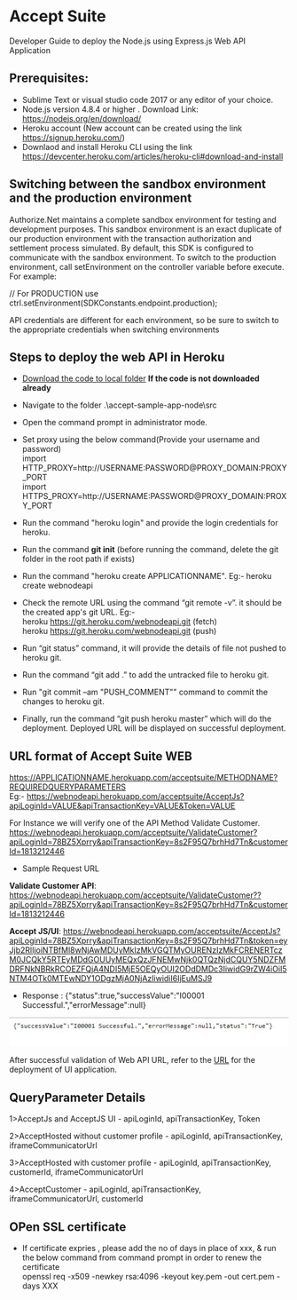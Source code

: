 # Accept Suite
Developer Guide to deploy the Node.js using Express.js Web API Application 

## Prerequisites:
* Sublime Text or  visual studio code 2017 or any editor of your choice.
* Node.js version 4.8.4 or higher . Download Link: https://nodejs.org/en/download/
* Heroku account (New account can be created using the link https://signup.heroku.com/)
* Downlaod and install Heroku CLI using the link https://devcenter.heroku.com/articles/heroku-cli#download-and-install

## Switching between the sandbox environment and the production environment

Authorize.Net maintains a complete sandbox environment for testing and development purposes. This sandbox environment is an exact duplicate of our production environment with the transaction authorization and settlement process simulated. By default, this SDK is configured to communicate with the sandbox environment. To switch to the production environment, call setEnvironment on the controller variable before execute. For example:

// For PRODUCTION use
ctrl.setEnvironment(SDKConstants.endpoint.production);

API credentials are different for each environment, so be sure to switch to the appropriate credentials when switching environments



## Steps to deploy the web API in Heroku 


*   [Download the code to local folder](../README.md#steps-to-download-the-code-from-the-repository)  **If the code is not downloaded already**

*   Navigate to the folder .\accept-sample-app-node\src

* 	Open the command prompt in administrator mode.

* 	Set proxy using the below command(Provide your username and password)<br/>
    import HTTP_PROXY=http://USERNAME:PASSWORD@PROXY_DOMAIN:PROXY_PORT<br/>
    import HTTPS_PROXY=http://USERNAME:PASSWORD@PROXY_DOMAIN:PROXY_PORT

* Run the command "heroku login" and provide the login credentials for heroku.
* Run the command **git init** (before running the command, delete the git folder in the root path if exists)
* Run the command "heroku create APPLICATIONNAME". Eg:- heroku create webnodeapi
* Check the remote URL using the command “git remote -v”. it should be the created app's git URL.
   Eg:-<br/>
     heroku  https://git.heroku.com/webnodeapi.git (fetch)<br/>
     heroku  https://git.heroku.com/webnodeapi.git (push)

* Run “git status” command, it will provide the details of file not pushed to heroku git.

* Run the command “git add .” to add the untracked file to heroku git.

* Run "git commit –am "PUSH_COMMENT"" command to commit the changes to heroku git.

* Finally, run the command “git push heroku master” which will do the deployment. Deployed URL will be displayed on successful deployment.


## URL format of Accept Suite WEB
https://APPLICATIONNAME.herokuapp.com/acceptsuite/METHODNAME?REQUIREDQUERYPARAMETERS <br/>
Eg:- https://webnodeapi.herokuapp.com/acceptsuite/AcceptJs?apiLoginId=VALUE&apiTransactionKey=VALUE&Token=VALUE

For Instance we will verify one of the API Method Validate Customer.
https://webnodeapi.herokuapp.com/acceptsuite/ValidateCustomer?apiLoginId=78BZ5Xprry&apiTransactionKey=8s2F95Q7brhHd7Tn&customerId=1813212446

* Sample Request URL

**Validate Customer API**: https://webnodeapi.herokuapp.com/acceptsuite/ValidateCustomer??apiLoginId=78BZ5Xprry&apiTransactionKey=8s2F95Q7brhHd7Tn&customerId=1813212446

**Accept JS/UI**: https://webnodeapi.herokuapp.com/acceptsuite/AcceptJs?apiLoginId=78BZ5Xprry&apiTransactionKey=8s2F95Q7brhHd7Tn&token=eyJjb2RlIjoiNTBfMl8wNjAwMDUyMkIzMkVGQTMyOURENzIzMkFCRENERTczM0JCQkY5RTEyMDdGOUUyMEQxQzJFNEMwNjk0QTQzNjdCQUY5NDZFMDRFNkNBRkRCOEZFQjA4NDI5MjE5OEQyOUI2ODdDMDc3IiwidG9rZW4iOiI5NTM4OTk0MTEwNDY1ODgzMjA0NjAzIiwidiI6IjEuMSJ9

* Response : 
{"status":true,"successValue":"I00001 Successful.","errorMessage":null}

![Service-Response.JPG](../docs/images/Service-Response.JPG)

After successful validation of Web API URL, refer to the [URL](../README.md#Step-by-Step-Guide-for-Manual-Deployment) for the deployment of UI application.


## QueryParameter Details

1>AcceptJs and AcceptJS UI - apiLoginId, apiTransactionKey, Token

2>AcceptHosted without customer profile - apiLoginId, apiTransactionKey, iframeCommunicatorUrl

3>AcceptHosted with customer profile - apiLoginId, apiTransactionKey, customerId, iframeCommunicatorUrl

4>AcceptCustomer - apiLoginId, apiTransactionKey, iframeCommunicatorUrl, customerId

## OPen SSL certificate
*  If certificate expries , please add the no of days in place of xxx, & run the below command from command prompt  in order to renew the certificate<br/>
     openssl req -x509 -newkey rsa:4096 -keyout key.pem -out cert.pem -days XXX








 
